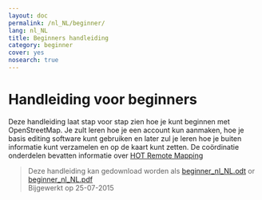 ```yaml
---
layout: doc
permalink: /nl_NL/beginner/
lang: nl_NL
title: Beginners handleiding
category: beginner
cover: yes
nosearch: true
---
```


Handleiding voor beginners
================


Deze handleiding laat stap voor stap zien hoe je kunt beginnen met OpenStreetMap. Je zult leren
hoe je een account kun aanmaken, hoe je basis editing software kunt gebruiken en later zul je leren hoe je buiten
informatie kunt verzamelen en op de kaart kunt zetten. De coördinatie onderdelen bevatten informatie over [HOT Remote Mapping](/en/coordination/) 

> Deze handleiding kan gedownload worden als  [beginner_nl_NL.odt](/files/beginner_nl_NL.odt) or [beginner_nl_NL.pdf](/files/beginner_nl_NL.pdf)  
> Bijgewerkt op 25-07-2015  